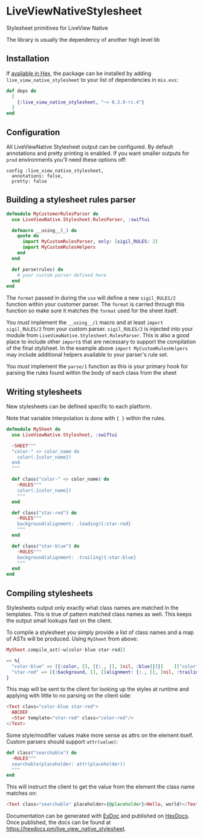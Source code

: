 # LiveViewNativeStylesheet

Stylesheet primitives for LiveView Native

The library is usually the dependency of another high level lib

## Installation

If [available in Hex](https://hex.pm/docs/publish), the package can be installed
by adding `live_view_native_stylesheet` to your list of dependencies in `mix.exs`:

```elixir
def deps do
  [
    {:live_view_native_stylesheet, "~> 0.3.0-rc.4"}
  ]
end
```

## Configuration

All LiveViewNative Stylesheet output can be configured. By default
annotations and pretty printing is enabled. If you want smaller outputs
for `prod` environments you'll need these options off:

```
config :live_view_native_stylesheet,
  annotations: false,
  pretty: false
```

## Building a stylesheet rules parser

```elixir
defmodule MyCustomerRulesParser do
  use LiveViewNative.Stylesheet.RulesParser, :swiftui

  defmacro __using__(_) do
    quote do
      import MyCustomRulesParser, only: [sigil_RULES: 2]
      import MyCustomRulesHelpers
    end
  end

  def parse(rules) do
    # your custom parser defined here
  end
end
```

The `format` passed in during the `use` will define a new `sigil_RULES/2` function within
your customer parser. The `format` is carried through this function so make sure it matches
the `format` used for the sheet itself.

You *must* implement the `__using__/1` macro and at least `import` `sigil_RULES/2` from your
custom parser. `sigil_RULES/2` is injected into your module from `LiveViewNative.Stylesheet.RulesParser`.
This is also a good place to include other `import`s that are necessary to support the compilation of
the final stylsheet. In the example above `import MyCustomRulesHelpers` may include additional helpers
available to your parser's rule set.

You *must* implement the `parse/1` function as this is your primary hook for parsing the rules
found within the body of each class from the sheet

## Writing stylesheets

New stylesheets can be defined specific to each platform.

Note that variable interpolation is done with `{ }` within the rules.

```elixir
defmodule MySheet do
  use LiveViewNative.Stylesheet, :swiftui

  ~SHEET"""
  "color-" <> color_name do
    color(.{color_name})
  end
  """

  def class("color-" <> color_name) do
    ~RULES"""
    color(.{color_name})
    """
  end

  def class("star-red") do
    ~RULES"""
    background(alignment: .leading){:star-red}
    """
  end

  def class("star-blue") do
    ~RULES"""
    background(alignment: .trailing){:star-blue}
    """
  end
end
```

## Compiling stylesheets

Stylesheets output only exactly what class names are matched in the templates. This is true of pattern matched class names as well. This
keeps the output small lookups fast on the client.

To compile a stylesheet you simply provide a list of class names and a map of ASTs will be produced. Using `MySheet` from above:

```elixir
MySheet.compile_ast(~w[color-blue star-red])

=> %{
  "color-blue" => [{:color, [], [{:., [], [nil, :blue]}]}]    [["color", [[".blue", :IME]], nil]]
  "star-red" => [{:background, [], [[alignment: {:., [], [nil, :trailing]}, content: :"star-red"]]}]
}
```

This map will be sent to the client for looking up the styles at runtime and applying with little to no parsing on the client side:

```heex
<Text class="color-blue star-red">
  ABCDEF
  <Star template="star-red" class="color-red"/>
</Text>
```

Some style/modifier values make more sense as attrs on the element itself. Custom parsers should
support `attr(value)`:

```elixir
def class("searchable") do
  ~RULES"""
  searchable(placeholder: attr(placeholder))
  """
end
```

This will instruct the client to get the value from the element the class name matches on:

```heex
<Text class="searchable" placeholder={@placeholder}>Hello, world!</Text>
```

Documentation can be generated with [ExDoc](https://github.com/elixir-lang/ex_doc)
and published on [HexDocs](https://hexdocs.pm). Once published, the docs can
be found at <https://hexdocs.pm/live_view_native_stylesheet>.
